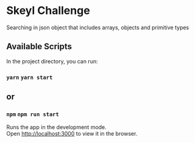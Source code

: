 # Skeyl Challenge
Searching in json object that includes arrays, objects and primitive types

## Available Scripts

In the project directory, you can run:

### `yarn` `yarn start`

## or

### `npm` `npm run start`

Runs the app in the development mode.<br />
Open [http://localhost:3000](http://localhost:3000) to view it in the browser.
